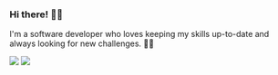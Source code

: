 ### Hi there! 👋👋

I'm a software developer who loves keeping my skills up-to-date and always looking for new challenges. 👩‍💻

<p float="left">
  <img src="https://github-readme-stats.vercel.app/api?username=wangchristine&count_private=true&show_icons=true&theme=material-palenight" />
  <img src="https://streak-stats.demolab.com?user=wangchristine&theme=material-palenight&mode=weekly&fire=EB5454&ring=EB5454" /> 
</p>
